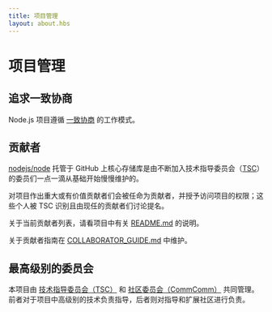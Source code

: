 ```yaml
---
title: 项目管理
layout: about.hbs
---
```


# 项目管理

## 追求一致协商

Node.js 项目遵循 [一致协商][] 的工作模式。

## 贡献者

[nodejs/node][] 托管于 GitHub 上核心存储库是由不断加入技术指导委员会（[TSC][]）的委员们一点一滴从基础开始慢慢维护的。

对项目作出重大或有价值贡献者们会被任命为贡献者，并授予访问项目的权限；这些个人被 TSC 识别且由现任的贡献者们讨论提名。

关于当前贡献者列表，请看项目中有关 [README.md][] 的说明。

关于贡献者指南在 [COLLABORATOR_GUIDE.md][] 中维护。

## 最高级别的委员会

本项目由 [技术指导委员会（TSC）][] 和 [社区委员会（CommComm）][] 共同管理。前者对于项目中高级别的技术负责指导，后者则对指导和扩展社区进行负责。

[COLLABORATOR_GUIDE.md]: https://github.com/nodejs/node/blob/master/COLLABORATOR_GUIDE.md
[社区委员会（CommComm）]: https://github.com/nodejs/community-committee/blob/master/Community-Committee-Charter.md
[一致协商]: https://en.wikipedia.org/wiki/Consensus-seeking_decision-making
[README.md]: https://github.com/nodejs/node/blob/master/README.md#current-project-team-members
[技术指导委员会（TSC）]: https://github.com/nodejs/TSC/blob/master/TSC-Charter.md
[TSC]: https://github.com/nodejs/TSC
[nodejs/node]: https://github.com/nodejs/node
